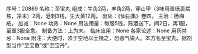 序号：20869
名称：至宝丸
组成：牛角2两，羊角2两，穿山甲（3味用湿纸裹煨焦，净末）2两，皂刺3钱，生大黄12两。
出处：《仙拈集》卷四。
主治：杨梅疮。
加减：None
功效：None
用法用量：每服5钱，陈酒送下。间2日，再1服，至重3服全愈。
制备方法：上为末。
临床应用：None
各家论述：None
用药禁忌：None
附注：大便时，须于空地以土掩之，恐恶气染人。本方名至宝丸，据剂型当作“至宝散”或“至宝丹”。

